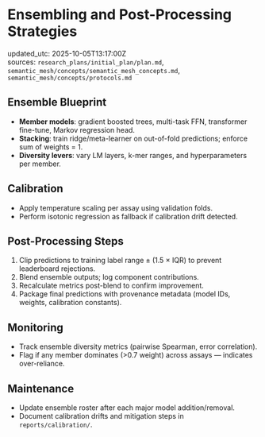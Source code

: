 # Ensembling and Post-Processing Strategies

updated_utc: 2025-10-05T13:17:00Z  
sources: `research_plans/initial_plan/plan.md`, `semantic_mesh/concepts/semantic_mesh_concepts.md`, `semantic_mesh/concepts/protocols.md`

## Ensemble Blueprint
- **Member models**: gradient boosted trees, multi-task FFN, transformer fine-tune, Markov regression head.
- **Stacking**: train ridge/meta-learner on out-of-fold predictions; enforce sum of weights = 1.
- **Diversity levers**: vary LM layers, k-mer ranges, and hyperparameters per member.

## Calibration
- Apply temperature scaling per assay using validation folds.
- Perform isotonic regression as fallback if calibration drift detected.

## Post-Processing Steps
1. Clip predictions to training label range ± (1.5 × IQR) to prevent leaderboard rejections.
2. Blend ensemble outputs; log component contributions.
3. Recalculate metrics post-blend to confirm improvement.
4. Package final predictions with provenance metadata (model IDs, weights, calibration constants).

## Monitoring
- Track ensemble diversity metrics (pairwise Spearman, error correlation).
- Flag if any member dominates (>0.7 weight) across assays — indicates over-reliance.

## Maintenance
- Update ensemble roster after each major model addition/removal.
- Document calibration drifts and mitigation steps in `reports/calibration/`.
